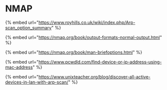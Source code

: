 # NMAP

{% embed url="https://www.royhills.co.uk/wiki/index.php/Arp-scan_option_summary" %}

{% embed url="https://nmap.org/book/output-formats-normal-output.html" %}



{% embed url="https://nmap.org/book/man-briefoptions.html" %}

{% embed url="https://www.pcwdld.com/find-device-or-ip-address-using-mac-address" %}

{% embed url="https://www.unixteacher.org/blog/discover-all-active-devices-in-lan-with-arp-scan/" %}

